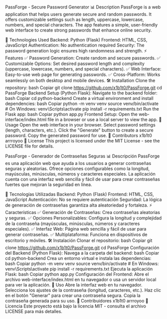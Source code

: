 PassForge - Secure Password Generator
📊 Description
PassForge is a web application that helps users generate secure and random passwords. It offers customizable settings such as length, uppercase, lowercase, numbers, and special characters. The app features a simple, user-friendly web interface to create strong passwords that enhance online security.

🔧 Technologies Used
Backend: Python (Flask)
Frontend: HTML, CSS, JavaScript
Authentication: No authentication required
Security: The password generation logic ensures high randomness and strength.
⚡ Features
✅ Password Generation: Create random and secure passwords.
✅ Customizable Options: Set desired password length and complexity (uppercase, lowercase, numbers, and special characters).
✅ Web Interface: Easy-to-use web page for generating passwords.
✅ Cross-Platform: Works seamlessly on both desktop and mobile devices.
🛠 Installation
Clone the repository:
bash
Copiar
git clone https://github.com/x1b1t0/PassForge.git
cd PassForge
Backend Setup (Python Flask):
Navigate to the backend folder:
bash
Copiar
cd python-backend
Create a virtual environment and install dependencies:
bash
Copiar
python -m venv venv
source venv/bin/activate  # On Windows: venv\Scripts\activate
pip install -r requirements.txt
Run the Flask app:
bash
Copiar
python app.py
Frontend Setup:
Open the web-interface/index.html file in a browser or use a local server to view the app.
🚀 Usage
Open the web interface in your browser.
Select password settings (length, characters, etc.).
Click the "Generate" button to create a secure password.
Copy the generated password for use.
👥 Contributors
x1b1t0
arrroyoo
📡 License
This project is licensed under the MIT License - see the LICENSE file for details.

PassForge - Generador de Contraseñas Seguras
📊 Descripción
PassForge es una aplicación web que ayuda a los usuarios a generar contraseñas seguras y aleatorias. Ofrece opciones configurables como la longitud, mayúsculas, minúsculas, números y caracteres especiales. La aplicación cuenta con una interfaz web sencilla y fácil de usar para crear contraseñas fuertes que mejoran la seguridad en línea.

🔧 Tecnologías Utilizadas
Backend: Python (Flask)
Frontend: HTML, CSS, JavaScript
Autenticación: No se requiere autenticación
Seguridad: La lógica de generación de contraseñas garantiza alta aleatoriedad y fortaleza.
⚡ Características
✅ Generación de Contraseñas: Crea contraseñas aleatorias y seguras.
✅ Opciones Personalizables: Configura la longitud y complejidad de la contraseña (mayúsculas, minúsculas, números y caracteres especiales).
✅ Interfaz Web: Página web sencilla y fácil de usar para generar contraseñas.
✅ Multiplataforma: Funciona en dispositivos de escritorio y móviles.
🛠 Instalación
Clonar el repositorio:
bash
Copiar
git clone https://github.com/x1b1t0/PassForge.git
cd PassForge
Configuración del Backend (Python Flask):
Navega a la carpeta del backend:
bash
Copiar
cd python-backend
Crea un entorno virtual e instala las dependencias:
bash
Copiar
python -m venv venv
source venv/bin/activate  # En Windows: venv\Scripts\activate
pip install -r requirements.txt
Ejecuta la aplicación Flask:
bash
Copiar
python app.py
Configuración del Frontend:
Abre el archivo web-interface/index.html en tu navegador o usa un servidor local para ver la aplicación.
🚀 Uso
Abre la interfaz web en tu navegador.
Selecciona los ajustes de la contraseña (longitud, caracteres, etc.).
Haz clic en el botón "Generar" para crear una contraseña segura.
Copia la contraseña generada para su uso.
👥 Contribuidores
x1b1t0
arrroyoo
📡 Licencia
Este proyecto está bajo la licencia MIT - consulta el archivo LICENSE para más detalles.
